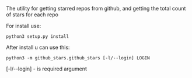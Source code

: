 The utility for getting starred repos from github, and getting the total count of stars for each repo

For install use:

```
python3 setup.py install
```

After install u can use this:
    
```
python3 -m github_stars.github_stars [-l/--login] LOGIN
```
	
[-l/--login] - is required argument
